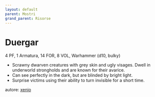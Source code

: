```yaml
---
layout: default
parent: Mostri
grand_parent: Risorse
---
```


# Duergar
4 PF, 1 Armatura, 14 FOR, 8 VOL, Warhammer (d10, bulky)  
- Scrawny dwarven creatures with grey skin and ugly visages.   Dwell in underworld strongholds and are known for their avarice.  
- Can see perfectly in the dark, but are blinded by bright light.  
 - Surprise victims using their ability to turn invisible for a short time.   

autore: [xenio](https://xenioinabottle.blogspot.com)
